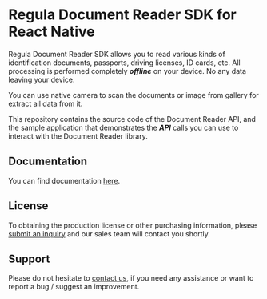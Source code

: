 #  Regula Document Reader SDK for React Native

Regula Document Reader SDK allows you to read various kinds of identification documents, passports, driving licenses, ID cards, etc. All processing is performed completely _**offline**_ on your device. No any data leaving your device.

You can use native camera to scan the documents or image from gallery for extract all data from it.

This repository contains the source code of the Document Reader API, and the sample application that demonstrates the _**API**_ calls you can use to interact with the Document Reader library.

## Documentation

You can find documentation [here](https://docs.regulaforensics.com/develop/doc-reader-sdk/mobile/react-native).

## License

To obtaining the production license or other purchasing information, please [submit an inquiry](https://regulaforensics.com/talk-to-an-expert) and our sales team will contact you shortly.

## Support

Please do not hesitate to [contact us](https://support.regulaforensics.com/hc/requests/new), if you need any assistance or want to report a bug / suggest an improvement.
